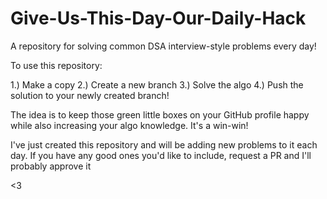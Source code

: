 # Give-Us-This-Day-Our-Daily-Hack
A repository for solving common DSA interview-style problems every day!

To use this repository:

  1.) Make a copy
  2.) Create a new branch
  3.) Solve the algo
  4.) Push the solution to your newly created branch!

The idea is to keep those green little boxes on your GitHub profile happy while also increasing your algo knowledge. It's a win-win!

I've just created this repository and will be adding new problems to it each day. If you have any good ones you'd like to include, request a PR and I'll probably approve it

<3
